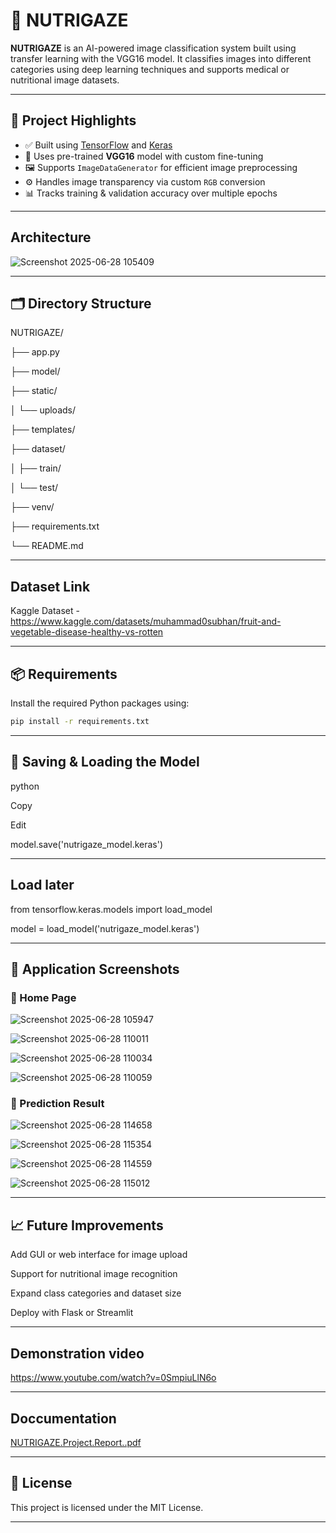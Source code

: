 # 🥗 NUTRIGAZE

**NUTRIGAZE** is an AI-powered image classification system built using transfer learning with the VGG16 model. It classifies images into different categories using deep learning techniques and supports medical or nutritional image datasets.

---

## 📌 Project Highlights

- ✅ Built using [TensorFlow](https://www.tensorflow.org/) and [Keras](https://keras.io/)
- 🧠 Uses pre-trained **VGG16** model with custom fine-tuning
- 🖼️ Supports `ImageDataGenerator` for efficient image preprocessing
- ⚙️ Handles image transparency via custom `RGB` conversion
- 📊 Tracks training & validation accuracy over multiple epochs

---

## Architecture

![Screenshot 2025-06-28 105409](https://github.com/user-attachments/assets/518c006c-7c2c-4ca0-a433-25bca2050ad6)

---

## 🗂️ Directory Structure

NUTRIGAZE/

├── app.py

├── model/

├── static/

│ └── uploads/

├── templates/

├── dataset/

│ ├── train/

│ └── test/

├── venv/

├── requirements.txt

└── README.md

---

## Dataset Link

Kaggle Dataset - https://www.kaggle.com/datasets/muhammad0subhan/fruit-and-vegetable-disease-healthy-vs-rotten

---

## 📦 Requirements

Install the required Python packages using:

```bash
pip install -r requirements.txt
```
---

## 💾 Saving & Loading the Model

python

Copy

Edit

model.save('nutrigaze_model.keras')

---

## Load later

from tensorflow.keras.models import load_model

model = load_model('nutrigaze_model.keras')

---

## 📸 Application Screenshots

### 🔹 Home Page

![Screenshot 2025-06-28 105947](https://github.com/user-attachments/assets/0e9f5cb2-a813-4693-8802-f02ee6c03f63)

![Screenshot 2025-06-28 110011](https://github.com/user-attachments/assets/69b6c06b-8653-4572-a21d-d48bbe0964ef)

![Screenshot 2025-06-28 110034](https://github.com/user-attachments/assets/019e4ca1-af8c-4f8c-b31f-402f4519e4a8)

![Screenshot 2025-06-28 110059](https://github.com/user-attachments/assets/2ebdd6c6-3bad-4011-8351-60d608e71785)

### 🔹 Prediction Result

![Screenshot 2025-06-28 114658](https://github.com/user-attachments/assets/e5da0e60-1987-477f-8517-156ca80de9da)

![Screenshot 2025-06-28 115354](https://github.com/user-attachments/assets/df0f412e-e8c8-490d-9cb7-b9c2dce970f0)

![Screenshot 2025-06-28 114559](https://github.com/user-attachments/assets/ec411ac1-47a9-4a85-a17a-23a7b0e3e872)

![Screenshot 2025-06-28 115012](https://github.com/user-attachments/assets/601f67cc-4c9b-4d5e-bf05-3fde46699b36)

---

## 📈 Future Improvements

Add GUI or web interface for image upload

Support for nutritional image recognition

Expand class categories and dataset size

Deploy with Flask or Streamlit

---

## Demonstration video

https://www.youtube.com/watch?v=0SmpiuLlN6o

---

## Doccumentation

[NUTRIGAZE.Project.Report..pdf](https://github.com/user-attachments/files/20968778/NUTRIGAZE.Project.Report.pdf)

---

## 📜 License

This project is licensed under the MIT License.

---
